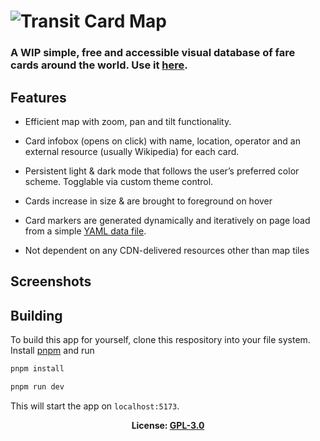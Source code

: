 # ![Transit Card Map](https://github.com/sudolev/TransitCardsMap/assets/61996958/9afbf869-a356-4080-bda0-1f155ff9896c)

### A WIP simple, free and accessible visual database of fare cards around the world. Use it [here](https://transitcards.pages.dev/).

## Features

- Efficient map with zoom, pan and tilt functionality.

- Card infobox (opens on click) with name, location, operator and an external resource (usually Wikipedia) for each card.

- Persistent light & dark mode that follows the user’s preferred color scheme. Togglable via custom theme control.

- Cards increase in size & are brought to foreground on hover

- Card markers are generated dynamically and iteratively on page load from a simple [YAML data file](https://github.com/sudolev/TransitCardsMap/blob/main/static/data/cards.yml).

- Not dependent on any CDN-delivered resources other than map tiles

## Screenshots



## Building

To build this app for yourself, clone this respository into your file system. Install [pnpm](https://pnpm.io/installation) and run

```bash
pnpm install

pnpm run dev
```

This will start the app on `localhost:5173`.

<p align="center">
<b>License: <a href="https://github.com/sudolev/TransitCardsMap/blob/main/LICENSE" target="_blank">GPL-3.0</a></b>
</p>
